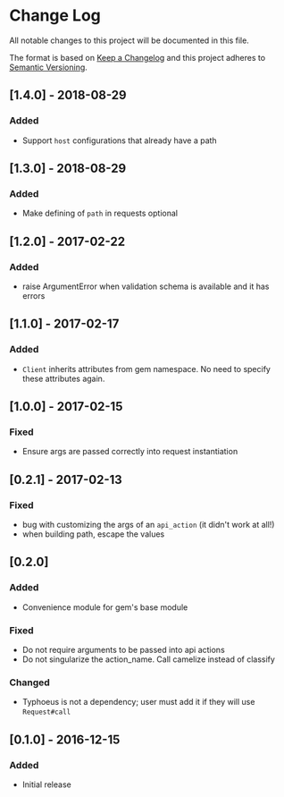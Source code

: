 # Change Log
All notable changes to this project will be documented in this file.

The format is based on [Keep a Changelog](http://keepachangelog.com/)
and this project adheres to [Semantic Versioning](http://semver.org/).

## [1.4.0] - 2018-08-29
### Added
- Support `host` configurations that already have a path

## [1.3.0] - 2018-08-29
### Added
- Make defining of `path` in requests optional

## [1.2.0] - 2017-02-22
### Added
- raise ArgumentError when validation schema is available and it has errors

## [1.1.0] - 2017-02-17
### Added
- `Client` inherits attributes from gem namespace. No need to specify these attributes again.

## [1.0.0] - 2017-02-15
### Fixed
- Ensure args are passed correctly into request instantiation

## [0.2.1] - 2017-02-13
### Fixed
- bug with customizing the args of an `api_action` (it didn't work at all!)
- when building path, escape the values

## [0.2.0]
### Added
- Convenience module for gem's base module

### Fixed
- Do not require arguments to be passed into api actions
- Do not singularize the action_name. Call camelize instead of classify

### Changed
- Typhoeus is not a dependency; user must add it if they will use `Request#call`

## [0.1.0] - 2016-12-15
### Added
- Initial release
